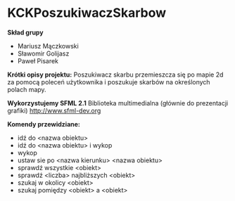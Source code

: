 KCKPoszukiwaczSkarbow
=====================

**Skład grupy**
* Mariusz Mączkowski
* Sławomir Golijasz
* Paweł Pisarek

**Krótki opisy projektu:** Poszukiwacz skarbu przemieszcza się po mapie 2d za pomocą poleceń użytkownika i poszukuje skarbów na określonych polach mapy.

**Wykorzystujemy SFML 2.1**
Biblioteka multimedialna (głównie do prezentacji grafiki)
http://www.sfml-dev.org

**Komendy przewidziane:**
* idź do \<nazwa obiektu\>
* idź do \<nazwa obiektu\> i wykop
* wykop
* ustaw sie po \<nazwa kierunku\> \<nazwa obiektu\>
* sprawdź wszystkie \<obiekt\>
* sprawdź \<liczba\> najbliższych \<obiekt\>
* szukaj w okolicy \<obiekt\> 
* szukaj pomiędzy \<obiekt\> a \<obiekt\>
